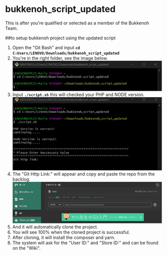 # bukkenoh_script_updated

This is after you're qualified or selected as a member of the Bukkenoh Team.

##to setup bukkenoh project using the updated script
1. Open the "Git Bash" and input __`cd C:Users/LENOVO/Downloads/bukkenoh_script_updated`__
2. You're in the right folder, see the image below.<br>![image info](./img_git_bash_01.jpg)
3. Input __`./script.sh`__ this will checked your PHP and NODE version.<br>![image info](./img_git_bash_02.jpg)
4. The "Git Http Link:" will appear and copy and paste the repo from the backlog.<br>![image info](./img_backlog_01.jpg)
5. And it will automatically clone the project.
6. You will see 100% when the cloned project is successful.
7. After cloning, it will install the composer and yarn.
8. The system will ask for the "User ID:" and "Store ID:" and can be found on the "Wiki".
